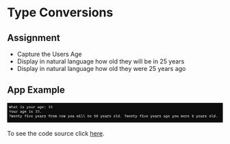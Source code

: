 # Type Conversions

## Assignment

- Capture the Users Age
- Display in natural language how old they will be in 25 years
- Display in natural language how old they were 25 years ago

## App Example

![app](https://github.com/Thesnowmanndev/CSharp-Education/blob/main/CSharp-Mastercourse/Applications/Console%20Applications/App%2002%20-%20Type%20Conversions/app-output.png?raw=true)

To see the code source click [here](https://github.com/Thesnowmanndev/CSharp-Education/blob/main/CSharp-Mastercourse/Applications/Console%20Applications/App%2002%20-%20Type%20Conversions/TypeConversions/Program.cs).